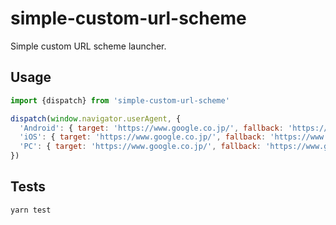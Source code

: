 # simple-custom-url-scheme

Simple custom URL scheme launcher.

## Usage

```js
import {dispatch} from 'simple-custom-url-scheme'

dispatch(window.navigator.userAgent, {
  'Android': { target: 'https://www.google.co.jp/', fallback: 'https://www.google.co.jp/' },
  'iOS': { target: 'https://www.google.co.jp/', fallback: 'https://www.google.co.jp/' },
  'PC': { target: 'https://www.google.co.jp/', fallback: 'https://www.google.co.jp/' },
})
```

## Tests

```
yarn test
```
